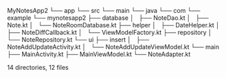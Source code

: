 MyNotesApp2
└── app
    └── src
        └── main
            └── java
                └── com
                    └── example
                        └── mynotesapp2
                            ├── database
                            │   ├── NoteDao.kt
                            │   ├── Note.kt
                            │   └── NoteRoomDatabase.kt
                            ├── helper
                            │   ├── DateHelper.kt
                            │   ├── NoteDiffCallback.kt
                            │   └── ViewModelFactory.kt
                            ├── repository
                            │   └── NoteRepository.kt
                            └── ui
                                ├── insert
                                │   ├── NoteAddUpdateActivity.kt
                                │   └── NoteAddUpdateViewModel.kt
                                └── main
                                    ├── MainActivity.kt
                                    ├── MainViewModel.kt
                                    └── NoteAdapter.kt

14 directories, 12 files
